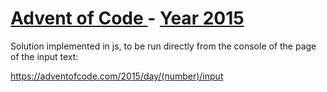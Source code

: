 # [Advent of Code ](https://adventofcode.com/) - [Year 2015](https://adventofcode.com/2015)

Solution implemented in js, to be run directly from the console of the page of the input text:

https://adventofcode.com/2015/day/(number)/input
